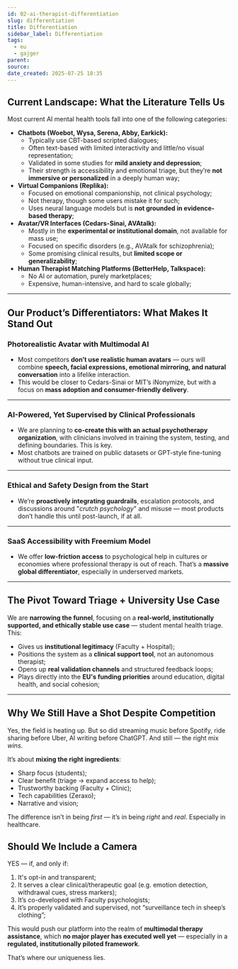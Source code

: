 ```yaml
---
id: 02-ai-therapist-differentiation
slug: differentiation
title: Differentiation
sidebar_label: Differentiation
tags:
  - eu
  - gajger
parent: 
source: 
date_created: 2025-07-25 18:35
---
```


## Current Landscape: What the Literature Tells Us

Most current AI mental health tools fall into one of the following categories:

- **Chatbots (Woebot, Wysa, Serena, Abby, Earkick):**
    - Typically use CBT-based scripted dialogues;
    - Often text-based with limited interactivity and little/no visual representation;
    - Validated in some studies for **mild anxiety and depression**;
    - Their strength is accessibility and emotional triage, but they’re **not immersive or personalized** in a deeply human way;
- **Virtual Companions (Replika):**
    - Focused on emotional companionship, not clinical psychology;
    - Not therapy, though some users mistake it for such;
    - Uses neural language models but is **not grounded in evidence-based therapy**;
- **Avatar/VR Interfaces (Cedars-Sinai, AVAtalk):**
    - Mostly in the **experimental or institutional domain**, not available for mass use;
    - Focused on specific disorders (e.g., AVAtalk for schizophrenia);
    - Some promising clinical results, but **limited scope or generalizability**;
- **Human Therapist Matching Platforms (BetterHelp, Talkspace):**
    - No AI or automation, purely marketplaces;
    - Expensive, human-intensive, and hard to scale globally;

---
## Our Product’s Differentiators: What Makes It Stand Out

### Photorealistic Avatar with Multimodal AI

- Most competitors **don’t use realistic human avatars** — ours will combine **speech, facial expressions, emotional mirroring, and natural conversation** into a lifelike interaction.
- This would be closer to Cedars-Sinai or MIT’s iNonymize, but with a focus on **mass adoption and consumer-friendly delivery**.

---
### AI-Powered, Yet Supervised by Clinical Professionals

- We are planning to **co-create this with an actual psychotherapy organization**, with clinicians involved in training the system, testing, and defining boundaries. This is key.
- Most chatbots are trained on public datasets or GPT-style fine-tuning without true clinical input.

---
### Ethical and Safety Design from the Start

- We’re **proactively integrating guardrails**, escalation protocols, and discussions around "*crutch psychology*" and misuse — most products don’t handle this until post-launch, if at all.

---
### SaaS Accessibility with Freemium Model

- We offer **low-friction access** to psychological help in cultures or economies where professional therapy is out of reach. That’s a **massive global differentiator**, especially in underserved markets.

---
## The Pivot Toward Triage + University Use Case

We are **narrowing the funnel**, focusing on a **real-world, institutionally supported, and ethically stable use case** — student mental health triage. This:

- Gives us **institutional legitimacy** (Faculty + Hospital);
- Positions the system as a **clinical support tool**, not an autonomous therapist;
- Opens up **real validation channels** and structured feedback loops;
- Plays directly into the **EU's funding priorities** around education, digital health, and social cohesion;

---
## Why We Still Have a Shot Despite Competition

Yes, the field is heating up. But so did streaming music before Spotify, ride sharing before Uber, AI writing before ChatGPT. And still — the right mix _wins_.

It’s about **mixing the right ingredients**:

- Sharp focus (students);
- Clear benefit (triage → expand access to help);
- Trustworthy backing (Faculty + Clinic);
- Tech capabilities (Zeraxo);
- Narrative and vision;

The difference isn’t in being _first_ — it’s in being _right_ and _real_. Especially in healthcare.

## Should We Include a Camera

YES — if, and only if:

1. It's opt-in and transparent;
2. It serves a clear clinical/therapeutic goal (e.g. emotion detection, withdrawal cues, stress markers);
3. It’s co-developed with Faculty psychologists;
4. It’s properly validated and supervised, not “surveillance tech in sheep’s clothing”;

This would push our platform into the realm of **multimodal therapy assistance**, which **no major player has executed well yet** — especially in a **regulated, institutionally piloted framework**.

That’s where our uniqueness lies.